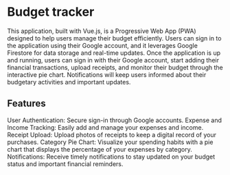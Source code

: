 # Budget tracker

This application, built with Vue.js, is a Progressive Web App (PWA) designed to help users manage their budget efficiently. Users can sign in to the application using their Google account, and it leverages Google Firestore for data storage and real-time updates. Once the application is up and running, users can sign in with their Google account, start adding their financial transactions, upload receipts, and monitor their budget through the interactive pie chart. Notifications will keep users informed about their budgetary activities and important updates.

## Features

User Authentication: Secure sign-in through Google accounts.
Expense and Income Tracking: Easily add and manage your expenses and income.
Receipt Upload: Upload photos of receipts to keep a digital record of your purchases.
Category Pie Chart: Visualize your spending habits with a pie chart that displays the percentage of your expenses by category.
Notifications: Receive timely notifications to stay updated on your budget status and important financial reminders.
